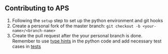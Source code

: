 ## Contributing to APS


1. Following the `setup` step to set up the python environment and git hooks
2. Create a personal fork of the master branch: `git checkout -b <your-name>/<branch-name>`
3. Create the pull request after the your personal branch is done. Remember to use [type hints](https://docs.python.org/3.8/library/typing.html) in the python code and add necessary test cases in [tests](../tests)
